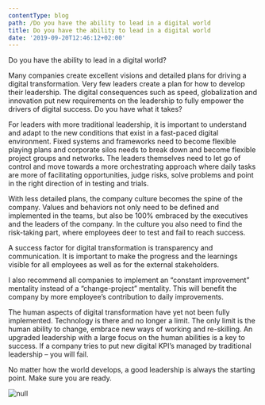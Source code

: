 ```yaml
---
contentType: blog
path: /Do you have the ability to lead in a digital world
title: Do you have the ability to lead in a digital world
date: '2019-09-20T12:46:12+02:00'
---
```

Do you have the ability to lead in a digital world?  

Many companies create excellent visions and detailed plans for driving a digital transformation. Very few leaders create a plan for how to develop their leadership. The digital consequences such as speed, globalization and innovation put new requirements on the leadership to fully empower the drivers of digital success. Do you have what it takes?

For leaders with more traditional leadership, it is important to understand and adapt to the new conditions that exist in a fast-paced digital environment. Fixed systems and frameworks need to become flexible playing plans and corporate silos needs to break down and become flexible project groups and networks. The leaders themselves need to let go of control and move towards a more orchestrating approach where daily tasks are more of facilitating opportunities, judge risks, solve problems and point in the right direction of in testing and trials. 

With less detailed plans, the company culture becomes the spine of the company. Values and behaviors not only need to be defined and implemented in the teams, but also be 100% embraced by the executives and the leaders of the company. In the culture you also need to find the risk-taking part, where employees deer to test and fail to reach success. 

A success factor for digital transformation is transparency and communication. It is important to make the progress and the learnings visible for all employees as well as for the external stakeholders. 

I also recommend all companies to implement an “constant improvement” mentality instead of a “change-project” mentality. This will benefit the company by more employee’s contribution to daily improvements. 

The human aspects of digital transformation have yet not been fully implemented. Technology is there and no longer a limit. The only limit is the human ability to change, embrace new ways of working and re-skilling. An upgraded leadership with a large focus on the human abilities is a key to success. If a company tries to put new digital KPI’s managed by traditional leadership – you will fail.  

No matter how the world develops, a good leadership is always the starting point. Make sure you are ready. 

![null](/files/hand-robot-human.jpg)
